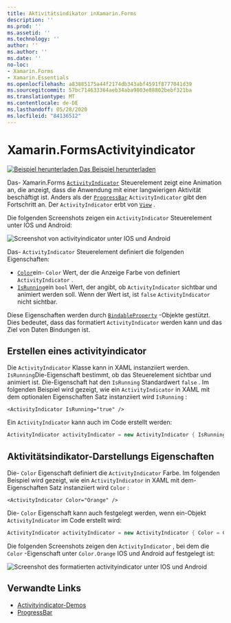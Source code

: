 ```yaml
---
title: Aktivitätsindikator inXamarin.Forms
description: ''
ms.prod: ''
ms.assetid: ''
ms.technology: ''
author: ''
ms.author: ''
ms.date: ''
no-loc:
- Xamarin.Forms
- Xamarin.Essentials
ms.openlocfilehash: a83885175a44f2174db343abf4591f8777041d39
ms.sourcegitcommit: 57bc714633364aeb34aba9803e88802bebf321ba
ms.translationtype: MT
ms.contentlocale: de-DE
ms.lasthandoff: 05/28/2020
ms.locfileid: "84136512"
---
```

# <a name="xamarinforms-activityindicator"></a>Xamarin.FormsActivityindicator
[![Beispiel herunterladen](~/media/shared/download.png) Das Beispiel herunterladen](https://docs.microsoft.com/samples/xamarin/xamarin-forms-samples/userinterface-activityindicatordemos/)

Das- Xamarin.Forms [`ActivityIndicator`](xref:Xamarin.Forms.ActivityIndicator) Steuerelement zeigt eine Animation an, die anzeigt, dass die Anwendung mit einer langwierigen Aktivität beschäftigt ist. Anders als der [`ProgressBar`](xref:Xamarin.Forms.ProgressBar) `ActivityIndicator` gibt den Fortschritt an. Der `ActivityIndicator` erbt von [`View`](xref:Xamarin.Forms.View) .

Die folgenden Screenshots zeigen ein `ActivityIndicator` Steuerelement unter IOS und Android:

![Screenshot von activityindicator unter IOS und Android](activityindicator-images/activityindicators-default.png "Screenshot von activityindicator unter IOS und Android")

Das- `ActivityIndicator` Steuerelement definiert die folgenden Eigenschaften:

* [`Color`](xref:Xamarin.Forms.ActivityIndicator.Color)ein- `Color` Wert, der die Anzeige Farbe von definiert `ActivityIndicator` .
* [`IsRunning`](xref:Xamarin.Forms.ActivityIndicator.IsRunning)ein `bool` Wert, der angibt, ob `ActivityIndicator` sichtbar und animiert werden soll. Wenn der Wert ist, ist `false` `ActivityIndicator` nicht sichtbar.

Diese Eigenschaften werden durch [`BindableProperty`](xref:Xamarin.Forms.BindableProperty) -Objekte gestützt. Dies bedeutet, dass das formatiert `ActivityIndicator` werden kann und das Ziel von Daten Bindungen ist.

## <a name="create-an-activityindicator"></a>Erstellen eines activityindicator

Die `ActivityIndicator` Klasse kann in XAML instanziiert werden. `IsRunning`Die-Eigenschaft bestimmt, ob das Steuerelement sichtbar und animiert ist. Die-Eigenschaft hat den `IsRunning` Standardwert `false` . Im folgenden Beispiel wird gezeigt, wie ein `ActivityIndicator` in XAML mit dem optionalen Eigenschaften Satz instanziiert wird `IsRunning` :

```xaml
<ActivityIndicator IsRunning="true" />
```

Ein `ActivityIndicator` kann auch im Code erstellt werden:

```csharp
ActivityIndicator activityIndicator = new ActivityIndicator { IsRunning = true };
```

## <a name="activityindicator-appearance-properties"></a>Aktivitätsindikator-Darstellungs Eigenschaften

Die- `Color` Eigenschaft definiert die `ActivityIndicator` Farbe. Im folgenden Beispiel wird gezeigt, wie ein `ActivityIndicator` in XAML mit dem-Eigenschaften Satz instanziiert wird `Color` :

```xaml
<ActivityIndicator Color="Orange" />
```

Die- `Color` Eigenschaft kann auch festgelegt werden, wenn ein-Objekt `ActivityIndicator` im Code erstellt wird:

```csharp
ActivityIndicator activityIndicator = new ActivityIndicator { Color = Color.Orange };
```

Die folgenden Screenshots zeigen den `ActivityIndicator` , bei dem die `Color` -Eigenschaft unter `Color.Orange` IOS und Android auf festgelegt ist:

![Screenshot des formatierten activityindicator unter IOS und Android](activityindicator-images/activityindicators-styled.png "Screenshot des formatierten activityindicator unter IOS und Android")

## <a name="related-links"></a>Verwandte Links

* [Activityindicator-Demos](https://docs.microsoft.com/samples/xamarin/xamarin-forms-samples/userinterface-activityindicatordemos/)
* [ProgressBar](~/xamarin-forms/user-interface/progressbar.md)
